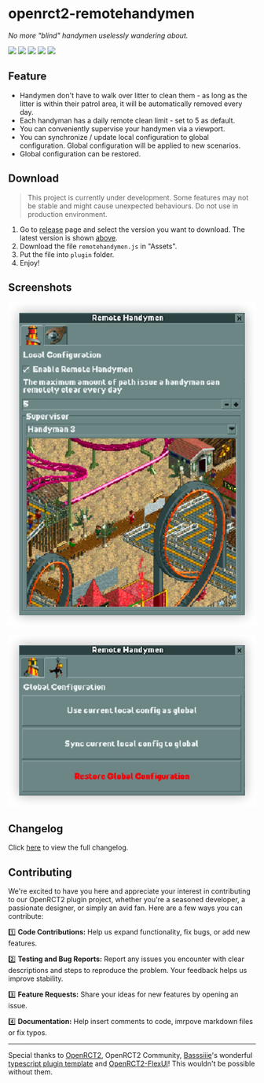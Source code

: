 # openrct2-remotehandymen

*No more "blind" handymen uselessly wandering about.*

![](https://img.shields.io/badge/type-remote-important?&style=flat-square) ![](https://img.shields.io/badge/language-Typescript-3178C6?&style=flat-square) ![](https://img.shields.io/badge/version-v0.3.0-inactive?&style=flat-square) ![](https://img.shields.io/badge/status-developing-inactive?style=flat-square) ![](https://img.shields.io/badge/license-MIT-informational?&style=flat-square)

## Feature
- Handymen don't have to walk over litter to clean them - as long as the litter is within their patrol area, it will be automatically removed every day.
- Each handyman has a daily remote clean limit - set to 5 as default.
- You can conveniently supervise your handymen via a viewport. 
- You can synchronize / update local configuration to global configuration. Global configuration will be applied to new scenarios. 
- Global configuration can be restored. 

## Download
> This project is currently under development. Some features may not be stable and might cause unexpected behaviours. Do not use in production environment. 

1. Go to [release](https://github.com/mrmagic2020/openrct2-remotehandymen/releases) page and select the version you want to download. The latest version is shown [above](#openrct2-remotehandymen). 
2. Download the file `remotehandymen.js` in "Assets".
3. Put the file into `plugin` folder. 
4. Enjoy!

## Screenshots

![](https://github.com/mrmagic2020/openrct2-remotehandymen/blob/main/Assets/local_config_0.3.0.jpg?raw=true)

![](https://github.com/mrmagic2020/openrct2-remotehandymen/blob/main/Assets/global_config_0.2.0.jpg?raw=true)

## Changelog

Click [here]() to view the full changelog. 

## Contributing

We're excited to have you here and appreciate your interest in contributing to our OpenRCT2 plugin project, whether you're a seasoned developer, a passionate designer, or simply an avid fan. Here are a few ways you can contribute: 

1️⃣ **Code Contributions:** Help us expand functionality, fix bugs, or add new features. 

2️⃣ **Testing and Bug Reports:** Report any issues you encounter with clear descriptions and steps to reproduce the problem. Your feedback helps us improve stability.

3️⃣ **Feature Requests:** Share your ideas for new features by opening an issue.

4️⃣ **Documentation:** Help insert comments to code, imrpove markdown files or fix typos.

---

Special thanks to [OpenRCT2](https://openrct2.org), OpenRCT2 Community, [Basssiiie](https://github.com/Basssiiie)'s wonderful [typescript plugin template](https://github.com/Basssiiie/OpenRCT2-Simple-Typescript-Template) and [OpenRCT2-FlexUI](https://github.com/Basssiiie/OpenRCT2-FlexUI)! This wouldn't be possible without them. 